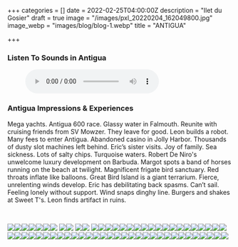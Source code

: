 +++
categories = []
date = 2022-02-25T04:00:00Z
description = "Ilet du Gosier"
draft = true
image = "/images/pxl_20220204_162049800.jpg"
image_webp = "images/blog/blog-1.webp"
title = "ANTIGUA"

+++
<p> <p>

### Listen To Sounds in Antigua

<figure> <figcaption></figcaption> <audio controls src="/images/antigua-audio-for-blog-mixdown.mp3"> Your browser does not support the <code>audio</code> element. </audio> </figure> <p>

### Antigua Impressions & Experiences

<span class="impressions">Mega yachts. Antigua 600 race. Glassy water in Falmouth. Reunite with cruising friends from SV Mowzer. They leave for good. Leon builds a robot. Many fees to enter Antigua. Abandoned casino in Jolly Harbor. Thousands of dusty slot machines left behind. Eric’s sister visits. Joy of family. Sea sickness. Lots of salty chips. Turquoise waters. Robert De Niro's unwelcome luxury development on Barbuda. Margot spots a band of horses running on the beach at twilight. Magnificent frigate bird sanctuary. Red throats inflate like balloons. Great Bird Island is a giant terrarium. Fierce, unrelenting winds develop. Eric has debilitating back spasms. Can’t sail. Feeling lonely without support. Wind snaps dinghy line. Burgers and shakes at Sweet T's. Leon finds artifact in ruins.</span>

<br>

![](/images/20220218_094031.jpg)![](/images/img_0493.jpg)![](/images/img_1114.jpg)![](/images/img_1164.jpg)![](/images/img_1256.jpg)![](/images/img_1296.jpg)![](/images/pxl_20220125_152331221.jpg)  ![](/images/img_0523.jpg)![](/images/pxl_20220204_211346979.jpg)  ![](/images/img_1143.jpg)![](/images/pxl_20220220_175223372.jpg)  ![](/images/img_1232.jpg)![](/images/img_1245.jpg)![](/images/img_1215.jpg)![](/images/pxl_20220125_134748576.jpg)![](/images/pxl_20220125_142243274.jpg)![](/images/img_1322.jpg)![](/images/img_1188.jpg)![](/images/pxl_20220220_165819000.jpg)![](/images/img_1287.jpg)![](/images/img_1123.jpg)![](/images/pxl_20220204_154951703.jpg)![](/images/img_1266.jpg)![](/images/img_1274.jpg)![](/images/img_1213.jpg)![](/images/pxl_20220220_180912181.jpg)![](/images/pxl_20220220_184852485.jpg)![](/images/img_1116.jpg)![](/images/pxl_20220220_184942058.jpg)![](/images/pxl_20220211_184950998.jpg)![](/images/pxl_20220220_164449360.jpg)![](/images/pxl_20220125_144609088.jpg)![](/images/pxl_20220209_201259344.jpg)![](/images/pxl_20220208_141715559-2.jpg)![](/images/img_1334.jpg)![](/images/img_0913.jpg)![](/images/pxl_20220220_173344615.jpg)![](/images/pxl_20220204_162226068.jpg)![](/images/img_1183.jpg)![](/images/pxl_20220204_211333665.jpg)![](/images/pxl_20220209_134254232.jpg)![](/images/pxl_20220131_221647651.jpg)![](/images/img_1154.jpg)![](/images/img_0645.jpg)![](/images/pxl_20220130_145641220.jpg)![](/images/pxl_20220204_162116060.jpg)![](/images/img_1139.jpg)![](/images/pxl_20220210_125603244.jpg)![](/images/pxl_20220205_220016506.jpg)![](/images/pxl_20220205_145249784.jpg)![](/images/pxl_20220125_152526012.jpg)![](/images/pxl_20220125_135600431.jpg)![](/images/img_1148.jpg)![](/images/pxl_20220219_203347073.jpg)![](/images/pxl_20220214_224122584.jpg)![](/images/pxl_20220211_190752109.jpg)![](/images/pxl_20220218_131432804.jpg)![](/images/pxl_20220209_134233186.jpg)![](/images/pxl_20220201_123856522.jpg)![](/images/pxl_20220125_163346992.jpg)![](/images/img_1125.jpg)